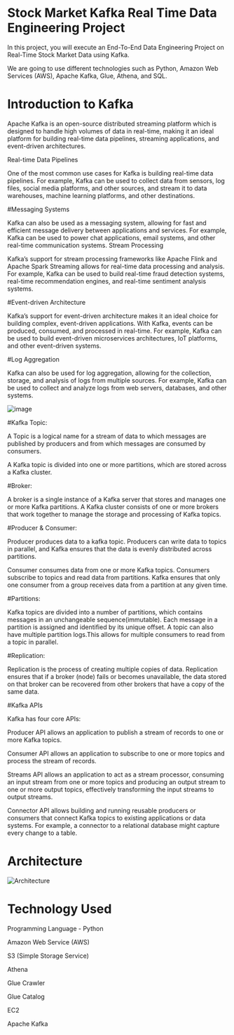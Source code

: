 # Stock Market Kafka Real Time Data Engineering Project

In this project, you will execute an End-To-End Data Engineering Project on Real-Time Stock Market Data using Kafka.

We are going to use different technologies such as Python, Amazon Web Services (AWS), Apache Kafka, Glue, Athena, and SQL.


# Introduction to Kafka

Apache Kafka is an open-source distributed streaming platform which is designed to handle high volumes of data in real-time, making it an ideal platform for building real-time data pipelines, streaming applications, and event-driven architectures.


Real-time Data Pipelines

One of the most common use cases for Kafka is building real-time data pipelines. For example, Kafka can be used to collect data from sensors, log files, social media platforms, and other sources, and stream it to data warehouses, machine learning platforms, and other destinations.

#Messaging Systems

Kafka can also be used as a messaging system, allowing for fast and efficient message delivery between applications and services. For example, Kafka can be used to power chat applications, email systems, and other real-time communication systems.
Stream Processing

Kafka’s support for stream processing frameworks like Apache Flink and Apache Spark Streaming allows for real-time data processing and analysis. For example, Kafka can be used to build real-time fraud detection systems, real-time recommendation engines, and real-time sentiment analysis systems.

#Event-driven Architecture

Kafka’s support for event-driven architecture makes it an ideal choice for building complex, event-driven applications. With Kafka, events can be produced, consumed, and processed in real-time. For example, Kafka can be used to build event-driven microservices architectures, IoT platforms, and other event-driven systems.

#Log Aggregation

Kafka can also be used for log aggregation, allowing for the collection, storage, and analysis of logs from multiple sources. For example, Kafka can be used to collect and analyze logs from web servers, databases, and other systems.

![image](https://github.com/Laxman7760Dixit/stock-market-data-engineering-project/assets/94826932/e777c7bc-7779-4a2e-8b5b-a546cc203aa3)


#Kafka Topic:

A Topic is a logical name for a stream of data to which messages are published by producers and from which messages are consumed by consumers.

A Kafka topic is divided into one or more partitions, which are stored across a Kafka cluster.

#Broker:

A broker is a single instance of a Kafka server that stores and manages one or more Kafka partitions. A Kafka cluster consists of one or more brokers that work together to manage the storage and processing of Kafka topics.

#Producer & Consumer:

Producer produces data to a kafka topic. Producers can write data to topics in parallel, and Kafka ensures that the data is evenly distributed across partitions.

Consumer consumes data from one or more Kafka topics. Consumers subscribe to topics and read data from partitions. Kafka ensures that only one consumer from a group receives data from a partition at any given time.

#Partitions:

Kafka topics are divided into a number of partitions, which contains messages in an unchangeable sequence(immutable).
Each message in a partition is assigned and identified by its unique offset.
A topic can also have multiple partition logs.This allows for multiple consumers to read from a topic in parallel.

#Replication:

Replication is the process of creating multiple copies of data. Replication ensures that if a broker (node) fails or becomes unavailable, the data stored on that broker can be recovered from other brokers that have a copy of the same data.

#Kafka APIs

Kafka has four core APIs:

Producer API allows an application to publish a stream of records to one or more Kafka topics.

Consumer API allows an application to subscribe to one or more topics and process the stream of records.

Streams API allows an application to act as a stream processor, consuming an input stream from one or more topics and producing an output stream to one or more output topics, effectively transforming the input streams to output streams.

Connector API allows building and running reusable producers or consumers that connect Kafka topics to existing applications or data systems. For example, a connector to a relational database might capture every change to a table.


# Architecture

![Architecture](https://github.com/Laxman7760Dixit/stock-market-data-engineering-project/assets/94826932/f77d73ac-83ea-40b3-b26b-4c62cef52fe3)

# Technology Used

Programming Language - Python

Amazon Web Service (AWS)

S3 (Simple Storage Service)

Athena

Glue Crawler

Glue Catalog

EC2

Apache Kafka


